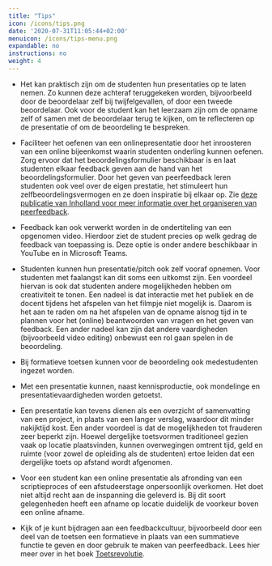 ```yaml
---
title: "Tips"
icon: /icons/tips.png
date: '2020-07-31T11:05:44+02:00'
menuicon: /icons/tips-menu.png
expandable: no
instructions: no
weight: 4
---
```


*	Het kan praktisch zijn om de studenten hun presentaties op te laten nemen. Zo kunnen deze achteraf teruggekeken worden, bijvoorbeeld door de beoordelaar zelf bij twijfelgevallen, of door een tweede beoordelaar. Ook voor de student kan het leerzaam zijn om de opname zelf of samen met de beoordelaar terug te kijken, om te reflecteren op de presentatie of om de beoordeling te bespreken.

*	Faciliteer het oefenen van een onlinepresentatie door het inroosteren van een online bijeenkomst waarin studenten onderling kunnen oefenen. Zorg ervoor dat het beoordelingsformulier beschikbaar is en laat studenten elkaar feedback geven aan de hand van het beoordelingsformulier. Door het geven van peerfeedback leren studenten ook veel over de eigen prestatie, het stimuleert hun zelfbeoordelingsvermogen en ze doen inspiratie bij elkaar op. Zie [deze publicatie van Inholland voor meer informatie over het organiseren van peerfeedback](https://www.inholland.nl/media/18717/inh_factsheet-peerreview_a4-nl-digitaal.pdf).

*	Feedback kan ook verwerkt worden in de ondertiteling van een opgenomen video. Hierdoor ziet de student precies op welk gedrag de feedback van toepassing is. Deze optie is onder andere beschikbaar in YouTube en in Microsoft Teams.

*	Studenten kunnen hun presentatie/pitch ook zelf vooraf opnemen. Voor studenten met faalangst kan dit soms een uitkomst zijn. Een voordeel hiervan is ook dat studenten andere mogelijkheden hebben om creativiteit te tonen. Een nadeel is dat interactie met het publiek en de docent tijdens het afspelen van het filmpje niet mogelijk is. Daarom is het aan te raden om na het afspelen van de opname alsnog tijd in te plannen voor het (online) beantwoorden van vragen en het geven van feedback. Een ander nadeel kan zijn dat andere vaardigheden (bijvoorbeeld video editing) onbewust een rol gaan spelen in de beoordeling. 

*	Bij formatieve toetsen kunnen voor de beoordeling ook medestudenten ingezet worden.

*	Met een presentatie kunnen, naast kennisproductie, ook mondelinge en presentatievaardigheden worden getoetst.

*	Een presentatie kan tevens dienen als een overzicht of samenvatting van een project, in plaats van een langer verslag, waardoor dit minder nakijktijd kost. Een ander voordeel is dat de mogelijkheden tot frauderen zeer beperkt zijn. Hoewel dergelijke toetsvormen traditioneel gezien vaak op locatie plaatsvinden, kunnen overwegingen omtrent tijd, geld en ruimte (voor zowel de opleiding als de studenten) ertoe leiden dat een dergelijke toets op afstand wordt afgenomen.

*	Voor een student kan een online presentatie als afronding van een scriptieproces of een afstudeerstage onpersoonlijk overkomen. Het doet niet altijd recht aan de inspanning die geleverd is. Bij dit soort gelegenheden heeft een afname op locatie duidelijk de voorkeur boven een online afname.

*	Kijk of je kunt bijdragen aan een feedbackcultuur, bijvoorbeeld door een deel van de toetsen een formatieve in plaats van een summatieve functie te geven en door gebruik te maken van peerfeedback. Lees hier meer over in het boek [Toetsrevolutie](https://toetsrevolutie.nl/wp-content/uploads/2018/05/Toetsrevolutie-Naar-een-feedbackcultuur-in-het-hoger-onderwijs-WEB.pdf).
